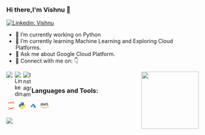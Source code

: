 ### Hi there,I'm Vishnu 👋

<!--
**sslgstat/sslgstat** is a ✨ _special_ ✨ repository because its `README.md` (this file) appears on your GitHub profile.-->

[![Linkedin: Vishnu](https://img.shields.io/badge/-Vishnu-blue?style=flat-square&logo=Linkedin&logoColor=white&link=https://www.linkedin.com/in/pvishnuvamsee/)](https://www.linkedin.com/in/pvishnuvamsee/)
<br/>
- 🔭 I’m currently working on Python
- 🌱 I’m currently learning Machine Learning and Exploring Cloud Platforms.
- 💬 Ask me about Google Cloud Platform.
- 📲 Connect with me on:  👇

<!-----Social Profile Buttons------>

<a href="https://twitter.com/sslgstat">
  <img align="left"  width="22px" src="https://cdn.jsdelivr.net/npm/simple-icons@v3/icons/twitter.svg" />
</a>
<a href="https://www.linkedin.com/in/pvishnuvamsee/">
  <img align="left" alt="Linkedin" width="22px" src="https://cdn.jsdelivr.net/npm/simple-icons@v3/icons/linkedin.svg" />
</a>
<a href="https://www.instagram.com/pvishnuvamsee/">
  <img align="left" alt="Instagram" width="22px" src="https://cdn.jsdelivr.net/npm/simple-icons@v3/icons/instagram.svg" />
</a>

<!-----GitHub Octocat------>

<img src = "https://lh6.googleusercontent.com/proxy/iwhKOv3tfirUNTArPiI1UTKw8gbdyY5-vElZJSDkOoQfGTVg023Jn-7sFAmUR3Sce8IKQC0zG4mus0u-mM7hyVLsYis4CufWhmaCzg" align = "right" width = 150, height = 150>
</br>

### Languages and Tools:

<!-----Languages and Tools------>


<code><img height="25" src="https://raw.githubusercontent.com/github/explore/80688e429a7d4ef2fca1e82350fe8e3517d3494d/topics/jupyter-notebook/jupyter-notebook.png"></code>
<code><img height="25" src="https://raw.githubusercontent.com/github/explore/80688e429a7d4ef2fca1e82350fe8e3517d3494d/topics/python/python.png"></code>
<code><img height="25" src="https://raw.githubusercontent.com/github/explore/80688e429a7d4ef2fca1e82350fe8e3517d3494d/topics/azure/azure.png"></code>
<code><img height="25" src="https://raw.githubusercontent.com/github/explore/80688e429a7d4ef2fca1e82350fe8e3517d3494d/topics/aws/aws.png"></code>

<!-----Top Languages------>

<img align="center" src="https://github-readme-stats.vercel.app/api/top-langs/?username=sslgstat&theme=light" />



